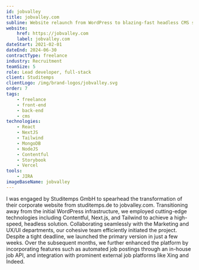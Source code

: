 ```yaml
---
id: jobvalley
title: jobvalley.com
subline: Website relaunch from WordPress to blazing-fast headless CMS solution.
website:
    href: https://jobvalley.com
    label: jobvalley.com
dateStart: 2021-02-01
dateEnd: 2024-06-30
contractType: freelance
industry: Recruitment
teamSize: 5
role: Lead developer, full-stack
client: Studitemps
clientLogo: /img/brand-logos/jobvalley.svg
order: 7
tags:
    - freelance
    - front-end
    - back-end
    - cms
technologies:
    - React
    - NextJS
    - Tailwind
    - MongoDB
    - NodeJS
    - Contentful
    - Storybook
    - Vercel
tools:
    - JIRA
imageBaseName: jobvalley
---
```


I was engaged by Studitemps GmbH to spearhead the transformation of their corporate website from studitemps.de to jobvalley.com. Transitioning away from the initial WordPress infrastructure, we employed cutting-edge technologies including Contentful, Next.js, and Tailwind to achieve a high-speed, headless solution. Collaborating seamlessly with the Marketing and UX/UI departments, our cohesive team efficiently initiated the project. Despite a tight deadline, we launched the primary version in just a few weeks. Over the subsequent months, we further enhanced the platform by incorporating features such as automated job postings through an in-house job API, and integration with prominent external job platforms like Xing and Indeed.